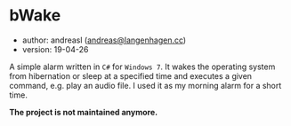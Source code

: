 # bWake
- author: andreasl (andreas@langenhagen.cc)
- version: 19-04-26

A simple alarm written in `C#` for `Windows 7`. It wakes the operating system from hibernation or sleep at a specified time and executes a given command, e.g. play an audio file.
I used it as my morning alarm for a short time.

**The project is not maintained anymore.**